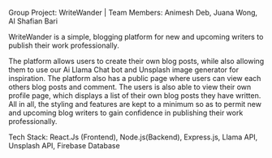 Group Project:  WriteWander | Team Members: Animesh Deb, Juana Wong, Al Shafian Bari

WriteWander is a simple, blogging platform for new and upcoming writers to publish their work professionally.

The platform allows users to create their own blog posts, while also allowing them to use our Ai Llama Chat bot and Unsplash image generator for inspiration. The platform also has a public page where users can view each others blog posts and comment. The users is also able to view their own profile page, which displays a list of their own blog posts they have written. All in all, the styling and features are kept to a minimum so as to permit new and upcoming blog writers to gain confidence in publishing their work professionally.

Tech Stack: React.Js (Frontend), Node.js(Backend), Express.js, Llama API, Unsplash API, Firebase Database




